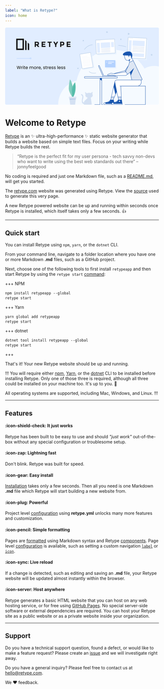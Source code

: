 ```yaml
---
label: "What is Retype?"
icon: home
---
```

![](/static/retype-hero.png)

# Welcome to Retype

[Retype](https://retype.com/) is an :sparkles: ultra-high-performance :sparkles: static website generator that builds a website based on simple text files. Focus on your writing while Retype builds the rest.

> “Retype is the perfect fit for my user persona - tech savvy non-devs who want to write using the best web standards out there” – jonnyfeelgood

No coding is required and just one Markdown file, such as a [README.md](https://www.makeareadme.com/), will get you started.

The [retype.com](https://retype.com/) website was generated using Retype. View the [source](https://github.com/retypeapp/retype/blob/main/README.md) used to generate this very page.

A new Retype powered website can be up and running within seconds once Retype is installed, which itself takes only a few seconds. :+1:

---

## Quick start

You can install Retype using `npm`, `yarn`, or the `dotnet` CLI.

From your command line, navigate to a folder location where you have one or more Markdown **.md** files, such as a GitHub project.

Next, choose one of the following tools to first install `retypeapp` and then start Retype by using the `retype start` [command](/guides/cli.md#retype-start):

+++ NPM
```
npm install retypeapp --global
retype start
```
+++ Yarn
```
yarn global add retypeapp
retype start
```
+++ dotnet
```
dotnet tool install retypeapp --global
retype start
```
+++

That's it! Your new Retype website should be up and running.

!!!
You will require either [npm](https://www.npmjs.com/get-npm), [Yarn](https://classic.yarnpkg.com/en/docs/install/), or the [dotnet](https://dotnet.microsoft.com/download/dotnet-core) CLI to be installed before installing Retype. Only one of those three is required, although all three could be installed on your machine too. It's up to you. :raised_hands:

All operating systems are supported, including Mac, Windows, and Linux.
!!!

---

## Features

#### :icon-shield-check: It just works

Retype has been built to be easy to use and should _"just work"_ out-of-the-box without any special configuration or troublesome setup.

#### :icon-zap: Lightning fast

Don't blink. Retype was built for speed.

#### :icon-gear: Easy install

[Installation](/guides/getting-started.md) takes only a few seconds. Then all you need is one Markdown **.md** file which Retype will start building a new website from.

#### :icon-plug: Powerful

Project level [configuration](/configuration/project.md) using **retype.yml** unlocks many more features and customization.

#### :icon-pencil: Simple formatting

Pages are [formatted](/guides/formatting.md) using Markdown syntax and Retype [components](/components/readme.md). Page level [configuration](/configuration/page.md) is available, such as setting a custom navigation [`label`](/configuration/page.md#label) or [`icon`](/configuration/page.md#icon).

#### :icon-sync: Live reload

If a change is detected, such as editing and saving an **.md** file, your Retype website will be updated almost instantly within the browser.

#### :icon-server: Host anywhere

Retype generates a basic HTML website that you can host on any web hosting service, or for free using [GitHub Pages](https://docs.github.com/en/github/working-with-github-pages/creating-a-github-pages-site). No special server-side software or external dependencies are required. You can host your Retype site as a public website or as a private website inside your organization.

---

## Support

Do you have a technical support question, found a defect, or would like to make a feature request? Please create an [issue](https://github.com/retypeapp/retype/issues) and we will investigate right away.

Do you have a general inquiry? Please feel free to contact us at hello@retype.com.

We :heart: feedback.
